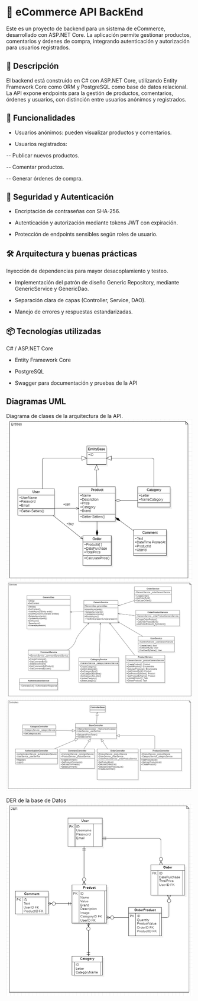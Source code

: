 # 🛒 eCommerce API BackEnd <br/>
Este es un proyecto de backend para un sistema de eCommerce, desarrollado con ASP.NET Core. La aplicación permite gestionar productos, comentarios y órdenes de compra, integrando autenticación y autorización para usuarios registrados.

## 🧾 Descripción
El backend está construido en C# con ASP.NET Core, utilizando Entity Framework Core como ORM y PostgreSQL como base de datos relacional. La API expone endpoints para la gestión de productos, comentarios, órdenes y usuarios, con distinción entre usuarios anónimos y registrados.

## 🚀 Funcionalidades
- Usuarios anónimos: pueden visualizar productos y comentarios.

- Usuarios registrados:

-- Publicar nuevos productos.

-- Comentar productos.

-- Generar órdenes de compra.

## 🔐 Seguridad y Autenticación
- Encriptación de contraseñas con SHA-256.

- Autenticación y autorización mediante tokens JWT con expiración.

- Protección de endpoints sensibles según roles de usuario.

## 🛠️ Arquitectura y buenas prácticas
Inyección de dependencias para mayor desacoplamiento y testeo.

- Implementación del patrón de diseño Generic Repository, mediante GenericService y GenericDao.

- Separación clara de capas (Controller, Service, DAO).

- Manejo de errores y respuestas estandarizadas.

## 📦 Tecnologías utilizadas
C# / ASP.NET Core

- Entity Framework Core

- PostgreSQL

- Swagger para documentación y pruebas de la API

## Diagramas UML
Diagrama de clases de la arquitectura de la API.
![ENTITIES!](UML/Entities.png)
![SERVICES!](UML/Services.png)
![CONTROLLERS!](UML/Controllers.png)

DER de la base de Datos 
![DER!](UML/DER.png)

